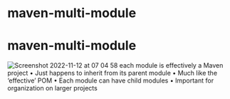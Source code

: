 # maven-multi-module
# maven-multi-module
![Screenshot 2022-11-12 at 07 04 58](https://user-images.githubusercontent.com/29838473/201460050-8620098c-51f0-427c-bb9f-3af6bcf227f5.png)
each module is effectively a Maven project • Just happens to inherit from its parent module • Much like the ‘effective’ POM • Each module can have child modules • Important for organization on larger projects 
